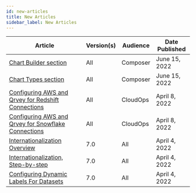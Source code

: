 ```yaml
---
id: new-articles
title: New Articles
sidebar_label: New Articles
---
```

<div style={{textAlign: "justify"}}>

| **Article** | **Version(s)** |**Audience**|  **Date Published** |
| --- | --- | --- |--- |
|<a href="/docs/ui-docs/dataviews/chart-builder/how-to-use-chart-builder-documentation" target="_blank">Chart Builder section</a>|All|Composer| June 15, 2022|
|<a href="/docs/ui-docs/dataviews/chart-types/bar-charts" target="_blank">Chart Types section</a>|All|Composer| June 15, 2022|
|<a href="/docs/get-started/redshift-connections" target="_blank">Configuring AWS and Qrvey for Redshift Connections</a>|All|CloudOps| April 8, 2022|
|<a href="/docs/get-started/snowflake-connections" target="_blank">Configuring AWS and Qrvey for Snowflake Connections</a>|All|CloudOps| April 8, 2022|
|<a href="/docs/special-features/internationalization/overview" target="_blank">Internationalization Overview</a>|7.0|All| April 4, 2022|
|<a href="/docs/special-features/internationalization/step-by-step" target="_blank">Internationalization, Step-by-step</a>|7.0|All| April 4, 2022|
|<a href="/docs/special-features/internationalization/configure-dynamic-labels" target="_blank">Configuring Dynamic Labels For Datasets</a>|7.0|All| April 4, 2022|

</div>